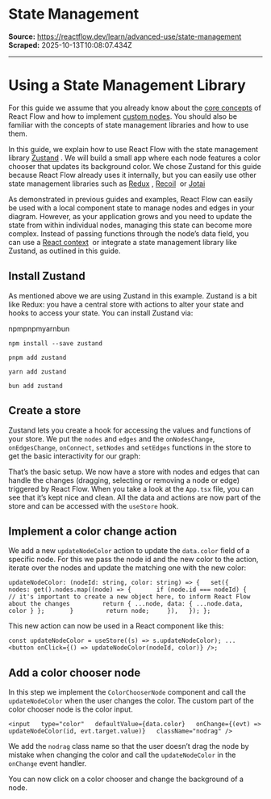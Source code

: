 # State Management

**Source:** https://reactflow.dev/learn/advanced-use/state-management
**Scraped:** 2025-10-13T10:08:07.434Z

---

# Using a State Management Library

For this guide we assume that you already know about the [core concepts](/learn/concepts/core-concepts) of React Flow and how to implement [custom nodes](/learn/customization/custom-nodes). You should also be familiar with the concepts of state management libraries and how to use them.

In this guide, we explain how to use React Flow with the state management library [Zustand](https://github.com/pmndrs/zustand) . We will build a small app where each node features a color chooser that updates its background color. We chose Zustand for this guide because React Flow already uses it internally, but you can easily use other state management libraries such as [Redux](https://redux.js.org/) , [Recoil](https://recoiljs.org/)  or [Jotai](https://jotai.org/) 

As demonstrated in previous guides and examples, React Flow can easily be used with a local component state to manage nodes and edges in your diagram. However, as your application grows and you need to update the state from within individual nodes, managing this state can become more complex. Instead of passing functions through the node’s data field, you can use a [React context](https://reactjs.org/docs/context.html)  or integrate a state management library like Zustand, as outlined in this guide.

## Install Zustand[](#install-zustand)

As mentioned above we are using Zustand in this example. Zustand is a bit like Redux: you have a central store with actions to alter your state and hooks to access your state. You can install Zustand via:

npmpnpmyarnbun

`npm install --save zustand`

`pnpm add zustand`

`yarn add zustand`

`bun add zustand`

## Create a store[](#create-a-store)

Zustand lets you create a hook for accessing the values and functions of your store. We put the `nodes` and `edges` and the `onNodesChange`, `onEdgesChange`, `onConnect`, `setNodes` and `setEdges` functions in the store to get the basic interactivity for our graph:

That’s the basic setup. We now have a store with nodes and edges that can handle the changes (dragging, selecting or removing a node or edge) triggered by React Flow. When you take a look at the `App.tsx` file, you can see that it’s kept nice and clean. All the data and actions are now part of the store and can be accessed with the `useStore` hook.

## Implement a color change action[](#implement-a-color-change-action)

We add a new `updateNodeColor` action to update the `data.color` field of a specific node. For this we pass the node id and the new color to the action, iterate over the nodes and update the matching one with the new color:

`updateNodeColor: (nodeId: string, color: string) => {   set({     nodes: get().nodes.map((node) => {       if (node.id === nodeId) {         // it's important to create a new object here, to inform React Flow about the changes         return { ...node, data: { ...node.data, color } };       }         return node;     }),   }); };`

This new action can now be used in a React component like this:

`const updateNodeColor = useStore((s) => s.updateNodeColor); ... <button onClick={() => updateNodeColor(nodeId, color)} />;`

## Add a color chooser node[](#add-a-color-chooser-node)

In this step we implement the `ColorChooserNode` component and call the `updateNodeColor` when the user changes the color. The custom part of the color chooser node is the color input.

`<input   type="color"   defaultValue={data.color}   onChange={(evt) => updateNodeColor(id, evt.target.value)}   className="nodrag" />`

We add the `nodrag` class name so that the user doesn’t drag the node by mistake when changing the color and call the `updateNodeColor` in the `onChange` event handler.

You can now click on a color chooser and change the background of a node.